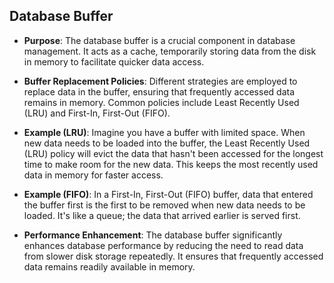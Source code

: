 ## Database Buffer

- **Purpose**: The database buffer is a crucial component in database management. It acts as a cache, temporarily storing data from the disk in memory to facilitate quicker data access.

- **Buffer Replacement Policies**: Different strategies are employed to replace data in the buffer, ensuring that frequently accessed data remains in memory. Common policies include Least Recently Used (LRU) and First-In, First-Out (FIFO).

- **Example (LRU)**: Imagine you have a buffer with limited space. When new data needs to be loaded into the buffer, the Least Recently Used (LRU) policy will evict the data that hasn't been accessed for the longest time to make room for the new data. This keeps the most recently used data in memory for faster access.

- **Example (FIFO)**: In a First-In, First-Out (FIFO) buffer, data that entered the buffer first is the first to be removed when new data needs to be loaded. It's like a queue; the data that arrived earlier is served first.

- **Performance Enhancement**: The database buffer significantly enhances database performance by reducing the need to read data from slower disk storage repeatedly. It ensures that frequently accessed data remains readily available in memory.
